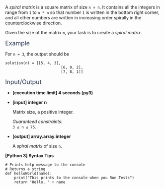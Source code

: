 <p>A <em>spiral matrix</em> is a square matrix of size <code>n × n</code>. It contains all the integers in range from <code>1</code> to <code>n * n</code> so that number <code>1</code> is written in the bottom right corner, and all other numbers are written in increasing order spirally in the counterclockwise direction.</p>
<p>Given the size of the matrix <code>n</code>, your task is to create a <em>spiral matrix</em>.</p>
<p><span class="markdown--header" style="color:#2b3b52;font-size:1.4em">Example</span></p>
<p>For <code>n = 3</code>, the output should be</p>
<pre><code>solution(n) = [[5, 4, 3],
                         [6, 9, 2],
                         [7, 8, 1]]
</code></pre>
<p><span class="markdown--header" style="color:#2b3b52;font-size:1.4em">Input/Output</span></p>
<ul>
<li>
<p><strong>[execution time limit] 4 seconds (py3)</strong></p>
</li>
<li>
<p><strong>[input] integer n</strong></p>
<p>Matrix size, a positive integer.</p>
<p><em>Guaranteed constraints:</em><br />
<code>3 ≤ n ≤ 75</code>.</p>
</li>
<li>
<p><strong>[output] array.array.integer</strong></p>
<p>A <em>spiral matrix</em> of size <code>n</code>.</p>
</li>
</ul>
<p><strong>[Python 3] Syntax Tips</strong></p>
<pre><code class="language-python"><span class="hljs-comment"># Prints help message to the console</span>
<span class="hljs-comment"># Returns a string</span>
<span class="hljs-keyword">def</span> <span class="hljs-title function_">helloWorld</span>(<span class="hljs-params">name</span>):
    <span class="hljs-built_in">print</span>(<span class="hljs-string">"This prints to the console when you Run Tests"</span>)
    <span class="hljs-keyword">return</span> <span class="hljs-string">"Hello, "</span> + name

</code></pre>
